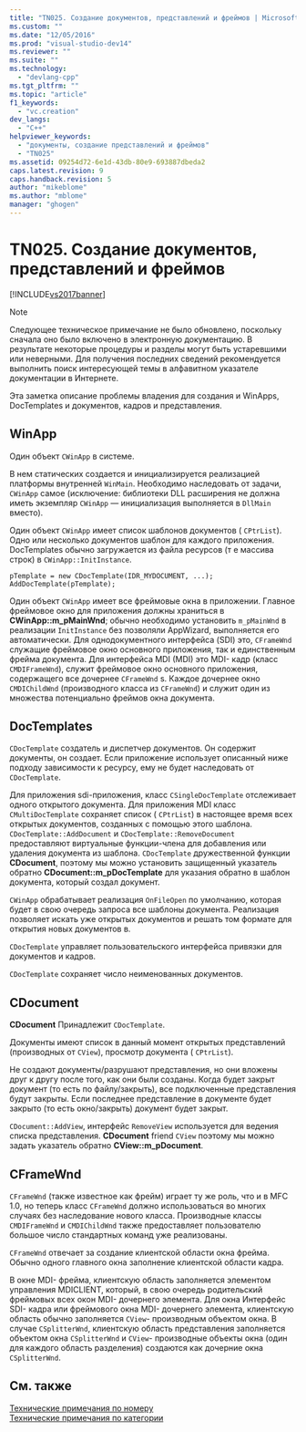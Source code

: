 ```yaml
---
title: "TN025. Создание документов, представлений и фреймов | Microsoft Docs"
ms.custom: ""
ms.date: "12/05/2016"
ms.prod: "visual-studio-dev14"
ms.reviewer: ""
ms.suite: ""
ms.technology: 
  - "devlang-cpp"
ms.tgt_pltfrm: ""
ms.topic: "article"
f1_keywords: 
  - "vc.creation"
dev_langs: 
  - "C++"
helpviewer_keywords: 
  - "документы, создание представлений и фреймов"
  - "TN025"
ms.assetid: 09254d72-6e1d-43db-80e9-693887dbeda2
caps.latest.revision: 9
caps.handback.revision: 5
author: "mikeblome"
ms.author: "mblome"
manager: "ghogen"
---
```

# TN025. Создание документов, представлений и фреймов
[!INCLUDE[vs2017banner](../assembler/inline/includes/vs2017banner.md)]

> [!NOTE]
>  Следующее техническое примечание не было обновлено, поскольку сначала оно было включено в электронную документацию.  В результате некоторые процедуры и разделы могут быть устаревшими или неверными.  Для получения последних сведений рекомендуется выполнить поиск интересующей темы в алфавитном указателе документации в Интернете.  
  
 Эта заметка описание проблемы владения для создания и WinApps, DocTemplates и документов, кадров и представления.  
  
## WinApp  
 Один объект `CWinApp` в системе.  
  
 В нем статических создается и инициализируется реализацией платформы внутренней `WinMain`.  Необходимо наследовать от задачи, `CWinApp` самое \(исключение: библиотеки DLL расширения не должна иметь экземпляр `CWinApp` — инициализация выполняется в `DllMain` вместо\).  
  
 Один объект `CWinApp` имеет список шаблонов документов \( `CPtrList`\).  Одно или несколько документов шаблон для каждого приложения.  DocTemplates обычно загружается из файла ресурсов \(т е массива строк\) в `CWinApp::InitInstance`.  
  
```  
pTemplate = new CDocTemplate(IDR_MYDOCUMENT, ...);  
AddDocTemplate(pTemplate);  
```  
  
 Один объект `CWinApp` имеет все фреймовые окна в приложении.  Главное фреймовое окно для приложения должны храниться в **CWinApp::m\_pMainWnd**; обычно необходимо установить `m_pMainWnd` в реализации `InitInstance` без позволяли AppWizard, выполняется его автоматически.  Для однодокументного интерфейса \(SDI\) это, `CFrameWnd` служащие фреймовое окно основного приложения, так и единственным фрейма документа.  Для интерфейса MDI \(MDI\) это MDI\- кадр \(класс `CMDIFrameWnd`\), служит фреймовое окно основного приложения, содержащего все дочернее `CFrameWnd` s.  Каждое дочернее окно `CMDIChildWnd` \(производного класса из `CFrameWnd`\) и служит один из множества потенциально фреймов окна документа.  
  
## DocTemplates  
 `CDocTemplate` создатель и диспетчер документов.  Он содержит документы, он создает.  Если приложение использует описанный ниже подходу зависимости к ресурсу, ему не будет наследовать от `CDocTemplate`.  
  
 Для приложения sdi\-приложения, класс `CSingleDocTemplate` отслеживает одного открытого документа.  Для приложения MDI класс `CMultiDocTemplate` сохраняет список \( `CPtrList`\) в настоящее время всех открытых документов, созданных с помощью этого шаблона.  `CDocTemplate::AddDocument` и `CDocTemplate::RemoveDocument` предоставляют виртуальные функции\-члена для добавления или удаления документа из шаблона.  `CDocTemplate` дружественной функции **CDocument**, поэтому мы можно установить защищенный указатель обратно **CDocument::m\_pDocTemplate** для указания обратно в шаблон документа, который создал документ.  
  
 `CWinApp` обрабатывает реализация `OnFileOpen` по умолчанию, которая будет в свою очередь запроса все шаблоны документа.  Реализация позволяет искать уже открытых документов и решать том формате для открытия новых документов в.  
  
 `CDocTemplate` управляет пользовательского интерфейса привязки для документов и кадров.  
  
 `CDocTemplate` сохраняет число неименованных документов.  
  
## CDocument  
 **CDocument** Принадлежит `CDocTemplate`.  
  
 Документы имеют список в данный момент открытых представлений \(производных от `CView`\), просмотр документа \( `CPtrList`\).  
  
 Не создают документы\/разрушают представления, но они вложены друг к другу после того, как они были созданы.  Когда будет закрыт документ \(то есть по файлу\/закрыть\), все подключенные представления будут закрыты.  Если последнее представление в документе будет закрыто \(то есть окно\/закрыть\) документ будет закрыт.  
  
 `CDocument::AddView`, интерфейс `RemoveView` используется для ведения списка представления.  **CDocument** friend `CView` поэтому мы можно задать указатель обратно **CView::m\_pDocument**.  
  
## CFrameWnd  
 `CFrameWnd` \(также известное как фрейм\) играет ту же роль, что и в MFC 1.0, но теперь класс `CFrameWnd` должно использоваться во многих случаях без наследование нового класса.  Производные классы `CMDIFrameWnd` и `CMDIChildWnd` также предоставляет пользователю большое число стандартных команд уже реализованы.  
  
 `CFrameWnd` отвечает за создание клиентской области окна фрейма.  Обычно одного главного окна заполнение клиентской области кадра.  
  
 В окне MDI\- фрейма, клиентскую область заполняется элементом управления MDICLIENT, который, в свою очередь родительский фреймовых всех окон MDI\- дочернего элемента.  Для окна Интерфейс SDI\- кадра или фреймового окна MDI\- дочернего элемента, клиентскую область обычно заполняется `CView`\- производным объектом окна.  В случае `CSplitterWnd`, клиентскую область представления заполняется объектом окна `CSplitterWnd` и `CView`\- производные объекты окна \(один для каждого область разделения\) создаются как дочерние окна `CSplitterWnd`.  
  
## См. также  
 [Технические примечания по номеру](../mfc/technical-notes-by-number.md)   
 [Технические примечания по категории](../mfc/technical-notes-by-category.md)